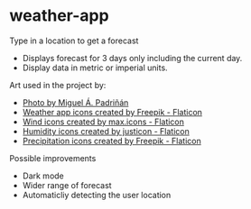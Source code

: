 # weather-app

Type in a location to get a forecast

<ul>
  <li>Displays forecast for 3 days only including the current day.</li>
  <li>Display data in metric or imperial units.</li>
</ul>

Art used in the project by:

<ul>
  <li><a href="https://www.pexels.com/photo/white-clouds-on-blue-sky-19670/" title="">Photo by Miguel Á. Padriñán</a></li>
  <li><a href="https://www.flaticon.com/free-icons/weather-app" title="weather app icons">Weather app icons created by Freepik - Flaticon</a></li>
  <li><a href="https://www.flaticon.com/free-icons/wind" title="wind icons">Wind icons created by max.icons - Flaticon</a></li>
  <li><a href="https://www.flaticon.com/free-icons/humidity" title="humidity icons">Humidity icons created by justicon - Flaticon</a></li>
  <li><a href="https://www.flaticon.com/free-icons/precipitation" title="precipitation icons">Precipitation icons created by Freepik - Flaticon</a></li>
</ul>

Possible improvements

<ul>
  <li>Dark mode</li>
  <li>Wider range of forecast</li>
  <li>Automaticliy detecting the user location</li>
</ul>
